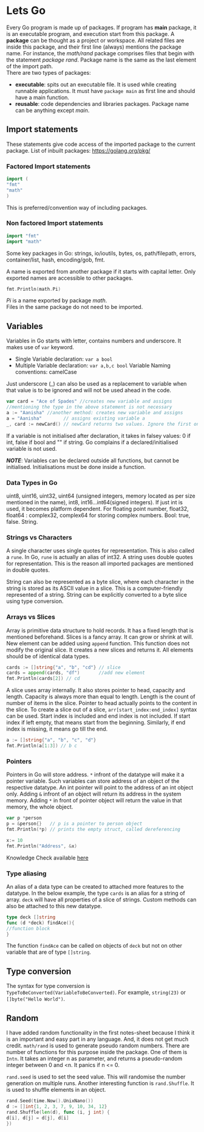 # Lets Go

Every Go program is made up of packages. If program has **main** package, it is an executable program, and execution
start from this package. A **package** can be thought as a project or workspace. All related files are inside this
package, and their first line (always) mentions the package name. For instance, the _math/rand_
package comprises files that begin with the statement _package rand_. Package name is the same as the last element of
the import path.  
There are two types of packages:

* **executable**: spits out an executable file. It is used while creating runnable applications. It must
  have ```package main``` as first line and should have a main function.
* **reusable**: code dependencies and libraries packages. Package name can be anything except *main*.

## Import statements

These statements give code access of the imported package to the current package. List of inbuilt
packages: https://golang.org/pkg/

### Factored Import statements

```go
import (
"fmt"
"math"
)
```

This is preferred/convention way of including packages.

### Non factored Import statements

```go
import "fmt"
import "math"
```

Some key packages in Go: strings, io/ioutils, bytes, os, path/filepath, errors, container/list, hash, encoding/gob, fmt.

A name is exported from another package if it starts with capital letter. Only exported names are accessible to other
packages.

```go
fmt.Println(math.Pi)
```

_Pi_ is a name exported by package _math_.  
Files in the same package do not need to be imported.

## Variables

Variables in Go starts with letter, contains numbers and underscore. It makes use of `var` keyword.

* Single Variable declaration: `var a bool`
* Multiple Variable declaration: `var a,b,c bool`
  Variable Naming conventions: camelCase

Just underscore (_) can also be used as a replacement to variable when that value is to be ignored and will not be used
ahead in the code.

```go
var card = "Ace of Spades" //creates new variable and assigns
//mentioning the type in the above statement is not necessary
a := "Aanisha" //another method: creates new variable and assigns
a = "Aanisha"        // assigns existing variable a
_, card := newCard() // newCard returns two values. Ignore the first one.
```

If a variable is not initialised after declaration, it takes in falsey values: 0 if int, false if bool and "" if string.
Go complains if a declared/initialised variable is not used.

***NOTE***: Variables can be declared outside all functions, but cannot be initialised. Initialisations must be done
inside a function.

### Data Types in Go

uint8, uint16, uint32, uint64 (unsigned integers, memory located as per size mentioned in the name), int8,
int16...int64(signed integers). If just int is used, it becomes platform dependent. For floating point number, float32,
float64 : complex32, complex64 for storing complex numbers. Bool: true, false. String.

### Strings vs Characters

A single character uses single quotes for representation. This is also called a `rune`. In Go, `rune` is actually an
alias of int32. A string uses double quotes for representation. This is the reason all imported packages are mentioned
in double quotes.

String can also be represented as a byte slice, where each character in the string is stored as its ASCII value in a
slice. This is a computer-friendly represented of a string. String can be explicitly converted to a byte slice using
type conversion.

### Arrays vs Slices

Array is primitive data structure to hold records. It has a fixed length that is mentioned beforehand. Slices is a fancy
array. It can grow or shrink at will. New element can be added using `append` function. This function does not modify
the original slice. It creates a new slices and returns it. All elements should be of identical data types.

```go
cards := []string{"a", "b", "cd"} // slice
cards = append(cards, "df")       //add new element
fmt.Println(cards[2]) // cd
```
A slice uses array internally. It also stores pointer to head, capacity and length. Capacity is always more than equal
to length. Length is the count of number of items in the slice. Pointer to head actually points to the content in the slice.
To create a slice out of a slice, `arr[start_index:end_index]` syntax can be used. Start index is included and end index
is not included. If start index if left empty, that means start from the beginning. Similarly, if end index is missing,
it means go till the end.

```go
a := []string{"a", "b", "c", "d"}
fmt.Println(a[1:3]) // b c
```

### Pointers

Pointers in Go will store address. `*` infront of the datatype will make it a pointer variable. Such variables can store
address of an object of the respective datatype. An int pointer will point to the address of an int object only.
Adding `&` infront of an object will return its address in the system memory. Adding `*` in front of pointer object will
return the value in that memory, the whole object.

```go
var p *person
p = &person{}   // p is a pointer to person object
fmt.Println(*p) // prints the empty struct, called dereferencing 

x:= 10
fmt.Println("Address", &x)
```

Knowledge Check available [here](./single_page_scripts/knowledge_check.go)

### Type aliasing

An alias of a data type can be created to attached more features to the datatype. In the below example, the type `cards`
is an alias for a string of array. `deck` will have all properties of a slice of strings. Custom methods can also be
attached to this new datatype.

```go
type deck []string
func (d *deck) findAce(){
//function block
}
```

The function `findAce` can be called on objects of `deck` but not on other variable that are of type `[]string`.

## Type conversion

The syntax for type conversion is `TypeToBeConverted(VariableToBeConverted)`. For example,
`string(23)` or `[]byte("Hello World")`.

## Random

I have added random functionality in the first notes-sheet because I think it is an important and easy part in any
language. And, it does not get much credit. `math/rand` is used to generate pseudo random numbers. There are number of
functions for this purpose inside the package. One of them is `Intn`. It takes an integer n as parameter, and returns a
pseudo-random integer between 0 and <n. It panics if n <= 0.

`rand.seed` is used to set the seed value. This will randomise the number generation on multiple runs. Another
interesting function is `rand.Shuffle`. It is used to shuffle elements in an object.

```go
rand.Seed(time.Now().UnixNano())
d := []int{1, 2, 3, 7, 9, 10, 34, 12}
rand.Shuffle(len(d), func (i, j int) {
d[i], d[j] = d[j], d[i]
})
```